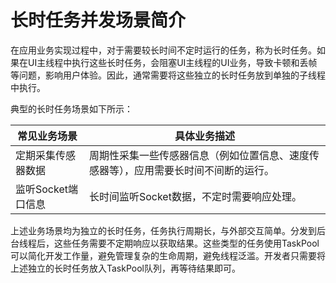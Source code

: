 # 长时任务并发场景简介

在应用业务实现过程中，对于需要较长时间不定时运行的任务，称为长时任务。如果在UI主线程中执行这些长时任务，会阻塞UI主线程的UI业务，导致卡顿和丢帧等问题，影响用户体验。因此，通常需要将这些独立的长时任务放到单独的子线程中执行。

典型的长时任务场景如下所示：


| 常见业务场景 | 具体业务描述 | 
| -------- | -------- |
| 定期采集传感器数据 | 周期性采集一些传感器信息（例如位置信息、速度传感器等），应用需要长时间不间断的运行。 | 
| 监听Socket端口信息 | 长时间监听Socket数据，不定时需要响应处理。 | 

上述业务场景均为独立的长时任务，任务执行周期长，与外部交互简单。分发到后台线程后，这些任务需要不定期响应以获取结果。这些类型的任务使用TaskPool可以简化开发工作量，避免管理复杂的生命周期，避免线程泛滥。开发者只需要将上述独立的长时任务放入TaskPool队列，再等待结果即可。
